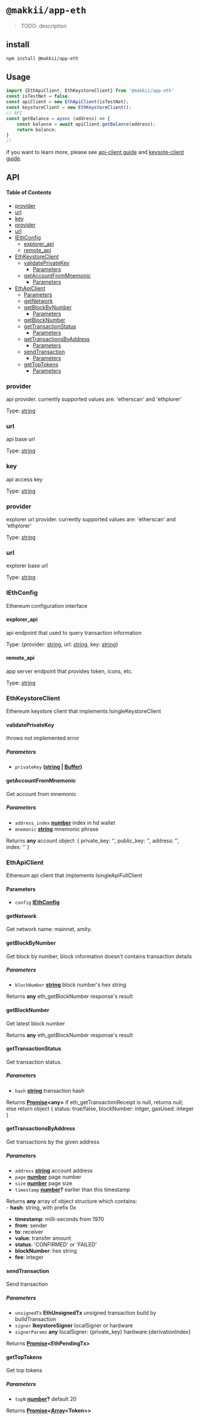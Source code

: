 # `@makkii/app-eth`

> TODO: description

## install

```bash
npm install @makkii/app-eth
```

## Usage

```js
import {EthApiClient, EthKeystoreClient} from '@makkii/app-eth'
const isTestNet = false;
const apiClient = new EthApiClient(isTestNet);
const keystoreClient = new EthKeystoreClient();
// API
const getBalance = aysnc (address) => {
    const balance = await apiClient.getBalance(address);
    return balance;
}
// 
```

if you want to learn more, please see [api-client guide](../../docs/api-client.md) and [keysote-client guide](../../docs/keysotre-client.md).

## API

<!-- Generated by documentation.js. Update this documentation by updating the source code. -->

#### Table of Contents

-   [provider](#provider)
-   [url](#url)
-   [key](#key)
-   [provider](#provider-1)
-   [url](#url-1)
-   [IEthConfig](#iethconfig)
    -   [explorer_api](#explorer_api)
    -   [remote_api](#remote_api)
-   [EthKeystoreClient](#ethkeystoreclient)
    -   [validatePrivateKey](#validateprivatekey)
        -   [Parameters](#parameters)
    -   [getAccountFromMnemonic](#getaccountfrommnemonic)
        -   [Parameters](#parameters-1)
-   [EthApiClient](#ethapiclient)
    -   [Parameters](#parameters-2)
    -   [getNetwork](#getnetwork)
    -   [getBlockByNumber](#getblockbynumber)
        -   [Parameters](#parameters-3)
    -   [getBlockNumber](#getblocknumber)
    -   [getTransactionStatus](#gettransactionstatus)
        -   [Parameters](#parameters-4)
    -   [getTransactionsByAddress](#gettransactionsbyaddress)
        -   [Parameters](#parameters-5)
    -   [sendTransaction](#sendtransaction)
        -   [Parameters](#parameters-6)
    -   [getTopTokens](#gettoptokens)
        -   [Parameters](#parameters-7)

### provider

api provider. currently supported values are: 'etherscan' and 'ethplorer'

Type: [string](https://developer.mozilla.org/docs/Web/JavaScript/Reference/Global_Objects/String)

### url

api base url

Type: [string](https://developer.mozilla.org/docs/Web/JavaScript/Reference/Global_Objects/String)

### key

api access key

Type: [string](https://developer.mozilla.org/docs/Web/JavaScript/Reference/Global_Objects/String)

### provider

explorer url provider. currently supported values are: 'etherscan' and 'ethplorer'

Type: [string](https://developer.mozilla.org/docs/Web/JavaScript/Reference/Global_Objects/String)

### url

explorer base url

Type: [string](https://developer.mozilla.org/docs/Web/JavaScript/Reference/Global_Objects/String)

### IEthConfig

Ethereum configuration interface

#### explorer_api

api endpoint that used to query transaction information

Type: {provider: [string](https://developer.mozilla.org/docs/Web/JavaScript/Reference/Global_Objects/String), url: [string](https://developer.mozilla.org/docs/Web/JavaScript/Reference/Global_Objects/String), key: [string](https://developer.mozilla.org/docs/Web/JavaScript/Reference/Global_Objects/String)}

#### remote_api

app server endpoint that provides token, icons, etc.

Type: [string](https://developer.mozilla.org/docs/Web/JavaScript/Reference/Global_Objects/String)

### EthKeystoreClient

Ethereum keystore client that implements IsingleKeystoreClient

#### validatePrivateKey

throws not implemented error

##### Parameters

-   `privateKey` **([string](https://developer.mozilla.org/docs/Web/JavaScript/Reference/Global_Objects/String) \| [Buffer](https://nodejs.org/api/buffer.html))** 

#### getAccountFromMnemonic

Get account from mnemonic

##### Parameters

-   `address_index` **[number](https://developer.mozilla.org/docs/Web/JavaScript/Reference/Global_Objects/Number)** index in hd wallet
-   `mnemonic` **[string](https://developer.mozilla.org/docs/Web/JavaScript/Reference/Global_Objects/String)** mnemonic phrase

Returns **any** account object: { private_key: '', public_key: '', address: '', index: '' }

### EthApiClient

Ethereum api client that implements IsingleApiFullClient

#### Parameters

-   `config` **[IEthConfig](#iethconfig)** 

#### getNetwork

Get network name: mainnet, amity.

#### getBlockByNumber

Get block by number, block information doesn't contains transaction details

##### Parameters

-   `blockNumber` **[string](https://developer.mozilla.org/docs/Web/JavaScript/Reference/Global_Objects/String)** block number's hex string

Returns **any** eth_getBlockNumber response's result

#### getBlockNumber

Get latest block number

Returns **any** eth_getBlockNumber response's result

#### getTransactionStatus

Get transaction status.

##### Parameters

-   `hash` **[string](https://developer.mozilla.org/docs/Web/JavaScript/Reference/Global_Objects/String)** transaction hash

Returns **[Promise](https://developer.mozilla.org/docs/Web/JavaScript/Reference/Global_Objects/Promise)&lt;any>**     if eth_getTransactionReceipt is null, returns null;
    else return object { status: true/false, blockNumber: intger, gasUsed: integer }

#### getTransactionsByAddress

Get transactions by the given address

##### Parameters

-   `address` **[string](https://developer.mozilla.org/docs/Web/JavaScript/Reference/Global_Objects/String)** account address
-   `page` **[number](https://developer.mozilla.org/docs/Web/JavaScript/Reference/Global_Objects/Number)** page number
-   `size` **[number](https://developer.mozilla.org/docs/Web/JavaScript/Reference/Global_Objects/Number)** page size
-   `timestamp` **[number](https://developer.mozilla.org/docs/Web/JavaScript/Reference/Global_Objects/Number)?** earlier than this timestamp

Returns **any** array of object structure which contains:<br>-   **hash**: string, with prefix 0x
-   **timestamp**: milli-seconds from 1970
-   **from**: sender
-   **to**: receiver
-   **value**: transfer amount
-   **status**: 'CONFIRMED' or 'FAILED'
-   **blockNumber**: hex string
-   **fee**: integer

#### sendTransaction

Send transaction

##### Parameters

-   `unsignedTx` **EthUnsignedTx** unsigned transaction build by buildTransaction
-   `signer` **IkeystoreSigner** localSigner or hardware
-   `signerParams` **any**     localSigner: {private_key} hardware:{derivationIndex}

Returns **[Promise](https://developer.mozilla.org/docs/Web/JavaScript/Reference/Global_Objects/Promise)&lt;EthPendingTx>** 

#### getTopTokens

Get top tokens

##### Parameters

-   `topN` **[number](https://developer.mozilla.org/docs/Web/JavaScript/Reference/Global_Objects/Number)?** default 20

Returns **[Promise](https://developer.mozilla.org/docs/Web/JavaScript/Reference/Global_Objects/Promise)&lt;[Array](https://developer.mozilla.org/docs/Web/JavaScript/Reference/Global_Objects/Array)&lt;Token>>** 
